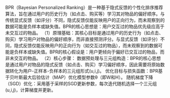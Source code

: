 BPR（Bayesian Personalized Ranking）是一种基于隐式反馈的个性化排序推荐算法，旨在通过用户的历史行为（如点击、购买等）学习其对物品的偏好顺序。与传统显式反馈（如评分）不同，隐式反馈仅能反映用户的正向行为，而未观察到的数据可能是负样本或缺失值。BPR的核心思想是：用户交互过的物品优先级应高于未交互过的物品。
（1）原理基础：其核心目标是通过用户的历史行为（如点击、购买）学习用户对物品的偏好顺序，而非直接预测评分。与显式反馈（如评分）不同，隐式反馈仅能反映用户的正向行为（如交互过的物品），而未观察到的数据可能是负样本或缺失值。BPR的核心假设是：用户更倾向于偏好已交互过的物品，而非未交互的物品。
（2）核心步骤：
数据预处理与三元组构造：BPR的核心思想是通过用户对物品的隐式反馈（如点击、购买）学习偏好顺序，因此需要将原始数据转化为用户-正样本-负样本的三元组形式(u,i,j)。
优化目标与损失函数：BPR基于贝叶斯最大后验估计（MAP）优化模型参数θ（即W和H）。
随机梯度下降（SGD）优化：采用基于采样的SGD更新参数，每次迭代随机选择一个三元组(u,i,j)，计算梯度并更新。
